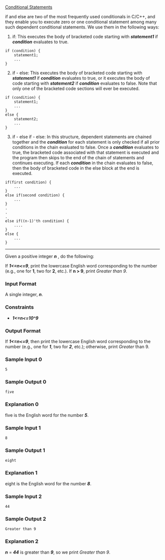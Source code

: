 [Conditional Statements](https://www.hackerrank.com/challenges/c-tutorial-conditional-if-else)

if and else are two of the most frequently used conditionals in C/C++, and they enable you to execute zero or one conditional statement among many such dependent conditional statements. We use them in the following ways:

1. if: This executes the body of bracketed code starting with ***statement1*** if ***condition*** evaluates to true.
```
if (condition) {
    statement1;
    ...
}
```
2. if - else: This executes the body of bracketed code starting with ***statement1*** if ***condition*** evaluates to true, or it executes the body of code starting with ***statement2*** if ***condition*** evaluates to false. Note that only one of the bracketed code sections will ever be executed.
```
if (condition) {
    statement1;
    ...
}
else {
    statement2;
    ...
}
```
3. if - else if - else: In this structure, dependent statements are chained together and the ***condition*** for each statement is only checked if all prior conditions in the chain evaluated to false. Once a ***condition*** evaluates to true, the bracketed code associated with that statement is executed and the program then skips to the end of the chain of statements and continues executing. If each ***condition*** in the chain evaluates to false, then the body of bracketed code in the else block at the end is executed.
```
if(first condition) {
    ...
}
else if(second condition) {
    ...
}
.
.
.
else if((n-1)'th condition) {
    ....
}
else {
    ...
}
```

---

Given a positive integer ***n*** , do the following:

If ***1<=n<=9***, print the lowercase English word corresponding to the number (e.g., one for **1**, two for **2**, etc.).
If **n > 9**, print *Greater than 9*.

### Input Format

A single integer, ***n***.

### Constraints

- ***1<=n<=10^9***

### Output Format

If ***1<=n<=9***, then print the lowercase English word corresponding to the number (e.g., one for ***1***, two for ***2***, etc.); otherwise, print *Greater* than 9.

### Sample Input 0
```
5
```
### Sample Output 0
```
five
```
### Explanation 0

five is the English word for the number ***5***.

### Sample Input 1
```
8
```
### Sample Output 1
```
eight
```
### Explanation 1

eight is the English word for the number ***8***.

### Sample Input 2
```
44
```
### Sample Output 2
```
Greater than 9
```
### Explanation 2

 ***n*** = ***44*** is greater than ***9***, so we print *Greater than 9*.

